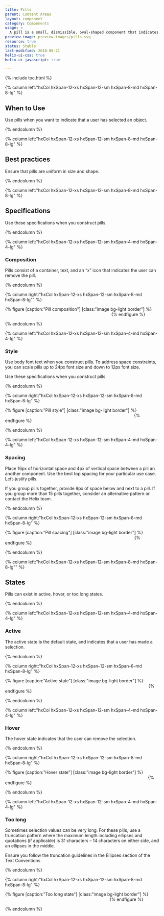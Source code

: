 ```yaml
---
title: Pills
parent: Content Areas
layout: component
category: Components
usage: >
  A pill is a small, dismissible, oval-shaped component that indicates selection. Use pills to provide feedback of selected keyword search terms, input text search, or the name of a server selected by the user. You can represent any selectable object with a pill.
preview-image: preview-images/pills.svg
resource: true
status: Stable
last-modified: 2018-05-21
helix-ui-css: true
helix-ui-javascript: true

---
```


{% include toc.html %}

<section class="static-section" markdown="1">

<div class="hxRow" markdown="1">

{% column left:"hxCol hxSpan-12-xs hxSpan-12-sm hxSpan-8-md hxSpan-8-lg" %}

## When to Use

Use pills when you want to indicate that a user has selected an object.

{% endcolumn %}

</div>

</section>

<section class="static-section" markdown="1">

<div class="hxRow" markdown="1">

{% column left:"hxCol hxSpan-12-xs hxSpan-12-sm hxSpan-8-md hxSpan-8-lg" %}

## Best practices

Ensure that pills are uniform in size and shape.

{% endcolumn %}

</div>

</section>

<section class="static-section" markdown="1">

<div class="hxRow" markdown="1">

{% column left:"hxCol hxSpan-12-xs hxSpan-12-sm hxSpan-8-md hxSpan-8-lg" %}

## Specifications
Use these specifications when you construct pills.

{% endcolumn %}

</div>

</section>

<section class="static-section" markdown="1">

<div class="hxRow" markdown="1">

{% column left:"hxCol hxSpan-12-xs hxSpan-12-sm hxSpan-4-md hxSpan-4-lg" %}

### Composition

Pills consist of a container, text, and an “x” icon that indicates the user can remove the pill.

{% endcolumn %}

{% column right:"hxCol hxSpan-12-xs hxSpan-12-sm hxSpan-8-md hxSpan-8-lg"" %}

{% figure [caption:"Pill composition"] [class:"image bg-light border"] %}
<embed src="{{site.url}}/assets/images/components/content-areas/pills/pills-composition.png" width="343px"/>
{% endfigure %}

{% endcolumn %}

</div>

</section>

<section class="static-section" markdown="1">

<div class="hxRow" markdown="1">

{% column left:"hxCol hxSpan-12-xs hxSpan-12-sm hxSpan-4-md hxSpan-4-lg" %}

### Style

Use body font text when you construct pills. To address space constraints, you can scale pills up to 24px font size and down to 12px font size.

Use these specifications when you construct pills.

{% endcolumn %}

{% column right:"hxCol hxSpan-12-xs hxSpan-12-sm hxSpan-8-md hxSpan-8-lg" %}

{% figure [caption:"Pill style"] [class:"image bg-light border"] %}
<embed src="{{site.url}}/assets/images/components/content-areas/pills/pills-style.png" width="417px"/>
{% endfigure %}

{% endcolumn %}

</div>

</section>

<section class="static-section" markdown="1">

<div class="hxRow" markdown="1">

{% column left:"hxCol hxSpan-12-xs hxSpan-12-sm hxSpan-4-md hxSpan-4-lg" %}

### Spacing

Place 16px of horizontal space and 4px of vertical space between a pill an another component. Use the best top spacing for your particular use case. Left-justify pills.

If you group pills together, provide 8px of space below and next to a pill. If you group more than 15 pills together, consider an alternative pattern or contact the Helix team.

{% endcolumn %}

{% column right:"hxCol hxSpan-12-xs hxSpan-12-sm hxSpan-8-md hxSpan-8-lg" %}

{% figure [caption:"Pill spacing"] [class:"image bg-light border"] %}
<embed src="{{site.url}}/assets/images/components/content-areas/pills/pills-spacing.png" width="418px"/>
{% endfigure %}

{% endcolumn %}

</div>

</section>

<section class="static-section" markdown="1">

<div class="hxRow" markdown="1">

{% column left:"hxCol hxSpan-12-xs hxSpan-12-sm hxSpan-8-md hxSpan-8-lg"" %}

## States

Pills can exist in active, hover, or too long states.

{% endcolumn %}

</div>

</section>

<section class="static-section" markdown="1">

<div class="hxRow" markdown="1">

{% column left:"hxCol hxSpan-12-xs hxSpan-12-sm hxSpan-4-md hxSpan-4-lg" %}

### Active
The active state is the default state, and indicates that a user has made a selection.

{% endcolumn %}

{% column right:"hxCol hxSpan-12-xs hxSpan-12-sm hxSpan-8-md hxSpan-8-lg" %}

{% figure [caption:"Active state"] [class:"image bg-light border"] %}
<embed src="{{site.url}}/assets/images/components/content-areas/pills/pills-states-active.png" width="464px"/>
{% endfigure %}

{% endcolumn %}

</div>

</section>

<section class="static-section" markdown="1">

<div class="hxRow" markdown="1">

{% column left:"hxCol hxSpan-12-xs hxSpan-12-sm hxSpan-4-md hxSpan-4-lg" %}

### Hover
The hover state indicates that the user can remove the selection.

{% endcolumn %}

{% column right:"hxCol hxSpan-12-xs hxSpan-12-sm hxSpan-8-md hxSpan-8-lg" %}

{% figure [caption:"Hover state"] [class:"image bg-light border"] %}
<embed src="{{site.url}}/assets/images/components/content-areas/pills/pills-states-hover.png" width="463px"/>
{% endfigure %}

{% endcolumn %}

</div>

</section>

<section class="static-section" markdown="1">

<div class="hxRow" markdown="1">

{% column left:"hxCol hxSpan-12-xs hxSpan-12-sm hxSpan-4-md hxSpan-4-lg" %}

### Too long
Sometimes selection values can be very long. For these pills, use a truncation pattern where the maximum length including ellipses and quotations (if applicable) is 31 characters – 14 characters on either side, and an ellipses in the middle.

Ensure you follow the truncation guidelines in the Ellipses section of the Text Conventions.

{% endcolumn %}

{% column right:"hxCol hxSpan-12-xs hxSpan-12-sm hxSpan-8-md hxSpan-8-lg" %}

{% figure [caption:"Too long state"] [class:"image bg-light border"] %}
<embed src="{{site.url}}/assets/images/components/content-areas/pills/pills-states-toolong.png" width="337px"/>
{% endfigure %}

{% endcolumn %}

</div>

</section>
